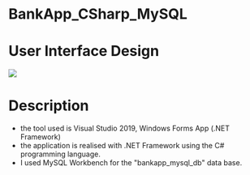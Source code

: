 # BankApp_CSharp_MySQL

# User Interface Design
![](images/the%20Bank%20Application%20interface.png)

# Description
- the tool used is Visual Studio 2019, Windows Forms App (.NET Framework)
- the application is realised with .NET Framework using the C# programming language.
- I used MySQL Workbench for the "bankapp_mysql_db" data base.

